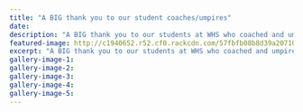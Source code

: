 ```yaml
---
title: "A BIG thank you to our student coaches/umpires"
date: 
description: "A BIG thank you to our students at WHS who coached and umpired our school teams this year."
featured-image: http://c1940652.r52.cf0.rackcdn.com/57fbfb08b8d39a2071002999/Umpires-WHS-students-2016.jpg
excerpt: "A BIG thank you to our students at WHS who coached and umpired our school teams this year."
gallery-image-1: 
gallery-image-2: 
gallery-image-3: 
gallery-image-4: 
gallery-image-5: 
---
```

